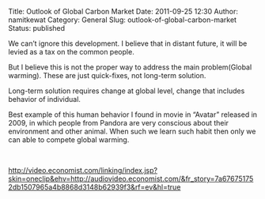 Title: Outlook of Global Carbon Market
Date: 2011-09-25 12:30
Author: namitkewat
Category: General
Slug: outlook-of-global-carbon-market
Status: published

We can’t ignore this development. I believe that in distant future, it
will be levied as a tax on the common people.

But I believe this is not the proper way to address the main
problem(Global warming). These are just quick-fixes, not long-term
solution.

Long-term solution requires change at global level, change that includes
behavior of individual.

Best example of this human behavior I found in movie in “Avatar”
released in 2009, in which people from Pandora are very conscious about
their environment and other animal. When such we learn such habit then
only we can able to compete global warming.

 

<http://video.economist.com/linking/index.jsp?skin=oneclip&ehv=http://audiovideo.economist.com/&fr_story=7a676751752db1507965a4b8868d3148b62939f3&rf=ev&hl=true>
